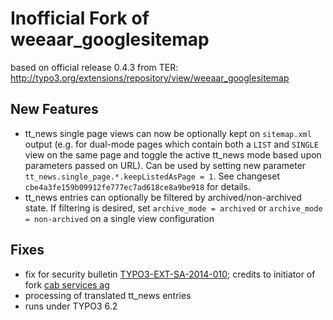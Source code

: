 Inofficial Fork of weeaar_googlesitemap
=======================================

based on official release 0.4.3 from TER:
http://typo3.org/extensions/repository/view/weeaar_googlesitemap

New Features
------------

  * tt_news single page views can now be optionally kept on `sitemap.xml` output (e.g. for dual-mode pages which contain both a `LIST` and `SINGLE` view on the same page and toggle the active tt_news mode based upon parameters passed on URL). Can be used by setting new parameter `tt_news.single_page.*.keepListedAsPage = 1`. See changeset `cbe4a3fe159b09912fe777ec7ad618ce8a9be918` for details.
  * tt_news entries can optionally be filtered by archived/non-archived state. If filtering is desired, set `archive_mode = archived` or `archive_mode = non-archived` on a single view configuration

Fixes
-----

  * fix for security bulletin [TYPO3-EXT-SA-2014-010](http://typo3.org/teams/security/security-bulletins/typo3-extensions/typo3-ext-sa-2014-010/); credits to initiator of fork [cab services ag](https://github.com/cabservicesag/weeaar_googlesitemap)
  * processing of translated tt_news entries
  * runs under TYPO3 6.2
